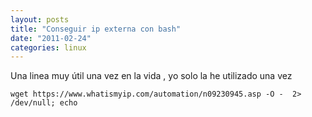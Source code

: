 ```yaml
---
layout: posts
title: "Conseguir ip externa con bash"
date: "2011-02-24"
categories: linux
---
```


Una linea muy útil una vez en la vida , yo solo la he utilizado una vez

`wget https://www.whatismyip.com/automation/n09230945.asp -O -  2> /dev/null; echo`
